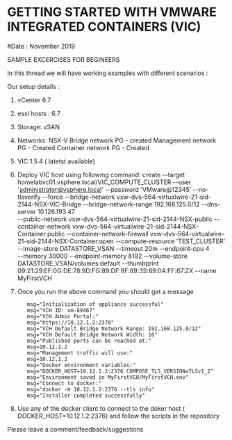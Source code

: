 # GETTING STARTED WITH VMWARE INTEGRATED CONTAINERS (VIC)


#Date : November 2019 



SAMPLE EXCERCISES FOR BEGINEERS 

In this thread we will have working examples with different scenarios :

Our setup details : 

1. vCenter 6.7  
2. esxi hosts : 6.7 
3. Storage: vSAN 
4. Networks: NSX-V
  Bridge network PG - created
  Management network PG - Created 
  Container network PG - Created 
5. VIC 1.5.4 ( latetst available) 
6. Deploy VIC host using following command: 
      create 
        --target homelabvc01.vsphere.local/VIC_COMPUTE_CLUSTER 
        --user 'administrator@vsphere.local' 
        --password 'VMware@12345' 
        --no-tlsverify 
        --force 
        --bridge-network vxw-dvs-564-virtualwire-21-sid-2144-NSX-VIC-Bridge
        --bridge-network-range 192.168.125.0/12 
        --dns-server 10.126.193.47  
        --public-network vxw-dvs-564-virtualwire-21-sid-2144-NSX-public
        --container-network vxw-dvs-564-virtualwire-21-sid-2144-NSX-Container:public 
        --container-network-firewall vxw-dvs-564-virtualwire-21-sid-2144-NSX-Container:open 
        --compute-resource 'TEST_CLUSTER' 
        --image-store DATASTORE_VSAN 
        --timeout 20m 
        --endpoint-cpu 4  
        --memory 30000
        --endpoint-memory 8192 
        --volume-store DATASTORE_VSAN/volumes:default 
        --thumbprint 09:21:29:EF:0G:DE:78:9D:FG:89:DF:8F:89:3S:89:0A:FF:67:ZX 
        --name MyFirstVCH
        
7. Once you run the above command you should get a message
    
          msg="Initialization of appliance successful"
          msg="VCH ID: vm-89467"
          msg="VCH Admin Portal:"
          msg="https://10.12.1.2:2378"
          msg="VCH Default Bridge Network Range: 192.168.125.0/12"
          msg="VCH Default Bridge Network Width: 16"
          msg="Published ports can be reached at:"
          msg=10.12.1.2
          msg="Management traffic will use:"
          msg=10.12.1.2
          msg="Docker environment variables:"
          msg="DOCKER_HOST=10.12.1.2:2376 COMPOSE_TLS_VERSION=TLSv1_2"
          msg="Environment saved in MyFirstVCH/MyFirstVCH.env"
          msg="Connect to docker:"
          msg="docker -H 10.12.1.2:2376 --tls info"
          msg="Installer completed successfully"

8. Use any of the docker client to connect to the doker host ( DOCKER_HOST=10.12.1.2:2376) and follow the scripts in the repository 


Please leave a comment/feedback/suggestions 


